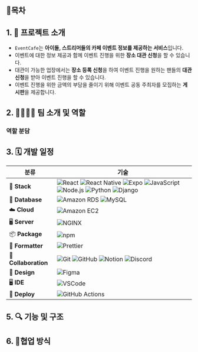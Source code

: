 ## 📌목차

## **1. 📄** 프로젝트 소개


- `EventCafe`는 **아이돌, 스트리머들의 카페 이벤트 정보를 제공하는 서비스**입니다.
- 이벤트에 대한 정보 제공과 함께 이벤트 진행을 위한 **장소 대관 신청**을 할 수 있습니다.
- 대관이 가능한 업장에서는 **장소 등록 신청**을 하여 이벤트 진행을 원하는 팬들의 **대관 신청**을 받아 이벤트 진행을 할 수 있습니다.
- 이벤트 진행을 위한 금액의 부담을 줄이기 위해 이벤트 공동 주최자를 모집하는 **게시판**을 제공합니다.

## **2. 👨‍👩‍👧‍👦 팀 소개 및 역할**

### **역할 분담**

## **3. 🗓️ 개발 일정**

| 분류 | 기술 |
|------|------|
| 🚀 **Stack** | ![React](https://img.shields.io/badge/React-61DAFB?style=flat&logo=react&logoColor=white) ![React Native](https://img.shields.io/badge/React_Native-61DAFB?style=flat&logo=react&logoColor=white) ![Expo](https://img.shields.io/badge/Expo-000020?style=flat&logo=expo&logoColor=white) ![JavaScript](https://img.shields.io/badge/JavaScript-F7DF1E?style=flat&logo=javascript&logoColor=black) ![Node.js](https://img.shields.io/badge/Node.js-339933?style=flat&logo=nodedotjs&logoColor=white) ![Python](https://img.shields.io/badge/Python-3776AB?style=flat&logo=python&logoColor=white) ![Django](https://img.shields.io/badge/Django-092E20?style=flat&logo=django&logoColor=white) |
| 💾 **Database** | ![Amazon RDS](https://img.shields.io/badge/Amazon_RDS-527FFF?style=flat&logo=amazonrds&logoColor=white) ![MySQL](https://img.shields.io/badge/MySQL-4479A1?style=flat&logo=mysql&logoColor=white) |
| ☁️ **Cloud** | ![Amazon EC2](https://img.shields.io/badge/Amazon_EC2-FF9900?style=flat&logo=amazonaws&logoColor=white) |
| 🖥 **Server** | ![NGINX](https://img.shields.io/badge/Nginx-009639?style=flat&logo=nginx&logoColor=white) |
| 📦 **Package** | ![npm](https://img.shields.io/badge/npm-CB3837?style=flat&logo=npm&logoColor=white) |
| 🧹 **Formatter** | ![Prettier](https://img.shields.io/badge/Prettier-F7B93E?style=flat&logo=prettier&logoColor=white) |
| 👥 **Collaboration** | ![Git](https://img.shields.io/badge/Git-F05032?style=flat&logo=git&logoColor=white) ![GitHub](https://img.shields.io/badge/GitHub-181717?style=flat&logo=github&logoColor=white) ![Notion](https://img.shields.io/badge/Notion-000000?style=flat&logo=notion&logoColor=white) ![Discord](https://img.shields.io/badge/Discord-5865F2?style=flat&logo=discord&logoColor=white) |
| 🎨 **Design** | ![Figma](https://img.shields.io/badge/Figma-F24E1E?style=flat&logo=figma&logoColor=white) |
| 🖥 **IDE** | ![VSCode](https://img.shields.io/badge/VS_Code-007ACC?style=flat&logo=visualstudiocode&logoColor=white) |
| 🚀 **Deploy** | ![GitHub Actions](https://img.shields.io/badge/GitHub_Actions-2088FF?style=flat&logo=githubactions&logoColor=white) |
## **5. 🔍 기능 및 구조**

## **6. 👫협업 방식**
